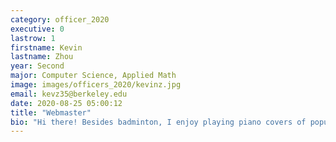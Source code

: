 ```yaml
---
category: officer_2020
executive: 0
lastrow: 1
firstname: Kevin
lastname: Zhou
year: Second
major: Computer Science, Applied Math
image: images/officers_2020/kevinz.jpg
email: kevz35@berkeley.edu
date: 2020-08-25 05:00:12
title: "Webmaster"
bio: "Hi there! Besides badminton, I enjoy playing piano covers of popular songs, playing video games (add me on Riot / Steam / Blizzard :D), and chill talks with friends. You can catch me at open gyms (when they are back T_T) or near the west side of Berkeley. I'm looking forward to meeting everyone this year! <3"
---
```

